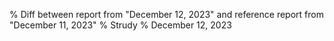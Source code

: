 % Diff between report from "December 12, 2023" and reference report from "December 11, 2023"
% Strudy
% December 12, 2023


